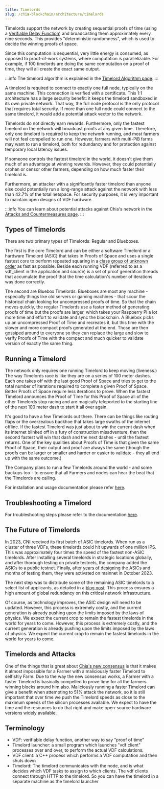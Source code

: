 ```yaml
---
title: Timelords
slug: /chia-blockchain/architecture/timelords
---
```


Timelords support the network by creating sequential proofs of time (using a [Verifiable Delay Function](/chia-blockchain/consensus/proof-of-time)) and broadcasting them approximately every nine seconds. This provides "deterministic randomness", which is used to decide the winning proofs of space.

Since this computation is sequential, very little energy is consumed, as opposed to proof-of-work systems, where computation is parallelizable. For example, if 100 timelords are doing the same computation on a proof of time, they will all create the exact same output.

:::info
The timelord algorithm is explained in the [Timelord Algorithm page](/chia-blockchain/consensus/timelords).
:::

A timelord is required to connect to exactly one full node, typically on the same machine. This connection is verified with a certificate. This 1:1 architecture has a large security benefit: it keeps the timelord sandboxed in its own private network. That way, the full node protocol is the only protocol that requires total security. If more than one full node could connect to the same timelord, it would add a potential attack vector to the network.

Timelords do not directly earn rewards. Furthermore, only the fastest timelord on the network will broadcast proofs at any given time. Therefore, only one timelord is required to keep the network running, and most farmers will not feel compelled to run one. However, farmers with multi-PiB farms may want to run a timelord, both for redundancy and for protection against temporary local latency issues.

If someone controls the fastest timelord in the world, it doesn't give them much of an advantage at winning rewards. However, they could potentially orphan or censor other farmers, depending on how much faster their timelord is.

Furthermore, an attacker with a significantly faster timelord than anyone else could potentially run a long-range attack against the network with less than 42.7% of the total netspace. For security purposes, it is very important to maintain open designs of VDF hardware.

:::info
You can learn about potential attacks against Chia's network in the [Attacks and Countermeasures page](/chia-blockchain/consensus/attacks-and-countermeasures).
:::

## Types of Timelords

There are two primary types of Timelords: Regular and Blueboxes.

The first is the core Timelord and can be either a software Timelord or a hardware Timelord (ASIC) that takes in Proofs of Space and uses a single fastest core to perform repeated squaring in a [class group of unknown order](https://github.com/Chia-Network/vdf-competition/blob/master/classgroups.pdf) as fast as possible. Beside each running VDF (referred to as a vdf_client in the application and source) is a set of proof generation threads that accumulate the proof that the time calculation's number of iterations was done correctly.

The second are Bluebox Timelords. Blueboxes are most any machine - especially things like old servers or gaming machines - that scour the historical chain looking for uncompressed proofs of time. So that the chain moves quickly, the regular Timelords use a faster method of generating proofs of time but the proofs are larger, which takes your Raspberry Pi a lot more time and effort to validate and sync the blockchain. A Bluebox picks up an uncompressed Proof of Time and recreates it, but this time with the slower and more compact proofs generated at the end. Those are then gossiped around to everyone so they can replace the large and slow to verify Proofs of Time with the compact and much quicker to validate version of exactly the same thing.

## Running a Timelord

The network only requires one running Timelord to keep moving (liveness.) The way Timelords race is like they are on a series of 100 meter dashes. Each one takes off with the last good Proof of Space and tries to get to the total number of iterations required to complete a given Proof of Space. Better Proofs of Space require less iterations to prove. When the fastest Timelord announces the Proof of Time for this Proof of Space all of the other Timelords stop racing and are magically teleported to the starting line of the next 100 meter dash to start it all over again.

It's good to have a few Timelords out there. There can be things like routing flaps or the overzealous backhoe that takes large swaths of the internet offline. If the fastest Timelord was just about to win the current dash when its internet blinked off in a fury of construction misadventure, then the second fastest will win that dash and the next dashes - until the fastest returns. One of the key qualities about Proofs of Time is that given the same Proof of Space, their output and proof are always the same (though the proofs can be larger or smaller and harder or easier to validate - they all end up with the same outcome.)

The Company plans to run a few Timelords around the world - and some backups too - to ensure that all Farmers and nodes can hear the beat that the Timelords are calling.

For installation and usage documentation please refer [here](/reference-client/install-and-setup/timelord-install).

## Troubleshooting a Timelord

For troubleshooting steps please refer to the documentation [here](/reference-client/troubleshooting/timelords).

## The Future of Timelords

In 2023, CNI received its first batch of ASIC timelords. When run as a cluster of three VDFs, these timelords could hit upwards of one million IPS. This was approximately four times the speed of the fastest non-ASIC timelords. After installing several timelords in strategic locations globally, and after thorough testing on private testnets, the company added the ASICs to a public testnet. Finally, after [years of designing](https://www.businesswire.com/news/home/20211013005324/en/Chia-Partners-With-Supranational-to-Create-Industry-Leading-Proof-of-Space-Time-Security) the ASICs and months of testing them, they were activated on mainnet in October 2023.

The next step was to distribute some of the remaining ASIC timelords to a select list of applicants, as detailed in a [blog post](https://www.chia.net/2023/10/26/asic-timelords-faster-than-fast-chia-network/). This process ensures a high amount of global redundancy on this critical network infrastructure.

Of course, as technology improves, the ASIC design will need to be updated. However, this process is extremely costly, and the current generation is already pushing upon the limits imposed by the laws of physics. We expect the current crop to remain the fastest timelords in the world for years to come. However, this process is extremely costly, and the current generation is already pushing upon the limits imposed by the laws of physics. We expect the current crop to remain the fastest timelords in the world for years to come.

## Timelords and Attacks

One of the things that is great about [Chia's new consensus](/chia-blockchain/consensus/consensus-intro) is that it makes it almost impossible for a Farmer with a maliciously faster Timelord to selfishly Farm. Due to the way the new consensus works, a Farmer with a faster Timelord is basically compelled to prove time for all the farmers winning blocks around him also. Maliciously running a faster Timelord can give a benefit when attempting to 51% attack the network, so it is still important that over time we push the Timelord speeds as close to the maximum speeds of the silicon processes available. We expect to have the time and the resources to do that right and make open-source hardware versions widely available.

## Terminology

- VDF: verifiable delay function, another way to say "proof of time"
- Timelord launcher: a small program which launches "vdf client" processes over and over, to perform the actual VDF calculations.
- VDF client: a C++ process which performs a VDF computation and then shuts down
- Timelord: The timelord communicates with the node, and is what decides which VDF tasks to assign to which clients. The vdf clients connect through HTTP to the timelord. So you can have the timelord in a separate machine as the timelord launcher
